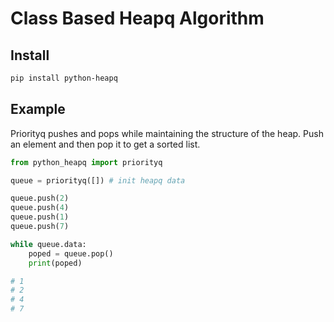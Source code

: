 # Class Based Heapq Algorithm

## Install

```sh
pip install python-heapq
```

## Example

Priorityq pushes and pops while maintaining the structure of the heap. Push an element and then pop it to get a sorted list.

```python
from python_heapq import priorityq

queue = priorityq([]) # init heapq data

queue.push(2)
queue.push(4)
queue.push(1)
queue.push(7)

while queue.data:
    poped = queue.pop()
    print(poped)

# 1
# 2
# 4
# 7
```

